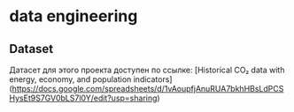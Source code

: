 # data engineering
## Dataset

Датасет для этого проекта доступен по ссылке: 
[Historical CO₂ data with energy, economy, and population indicators] (https://docs.google.com/spreadsheets/d/1vAoupfjAnuRUA7bkhHBsLdPCSHysEt9S7GV0bLS7l0Y/edit?usp=sharing)

